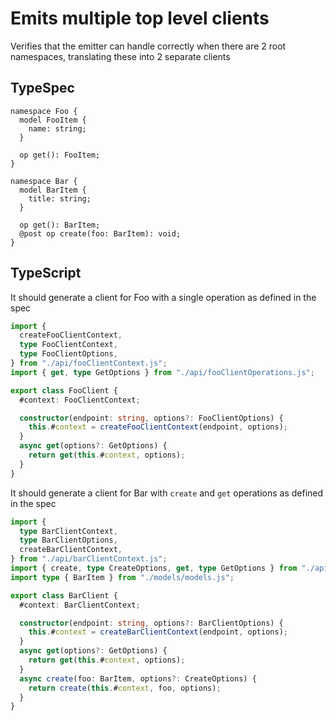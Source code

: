 # Emits multiple top level clients

Verifies that the emitter can handle correctly when there are 2 root namespaces, translating these into 2 separate clients

## TypeSpec

```tsp
namespace Foo {
  model FooItem {
    name: string;
  }

  op get(): FooItem;
}

namespace Bar {
  model BarItem {
    title: string;
  }

  op get(): BarItem;
  @post op create(foo: BarItem): void;
}
```

## TypeScript

It should generate a client for Foo with a single operation as defined in the spec

```ts src/fooClient.ts
import {
  createFooClientContext,
  type FooClientContext,
  type FooClientOptions,
} from "./api/fooClientContext.js";
import { get, type GetOptions } from "./api/fooClientOperations.js";

export class FooClient {
  #context: FooClientContext;

  constructor(endpoint: string, options?: FooClientOptions) {
    this.#context = createFooClientContext(endpoint, options);
  }
  async get(options?: GetOptions) {
    return get(this.#context, options);
  }
}
```

It should generate a client for Bar with `create` and `get` operations as defined in the spec

```ts src/barClient.ts
import {
  type BarClientContext,
  type BarClientOptions,
  createBarClientContext,
} from "./api/barClientContext.js";
import { create, type CreateOptions, get, type GetOptions } from "./api/barClientOperations.js";
import type { BarItem } from "./models/models.js";

export class BarClient {
  #context: BarClientContext;

  constructor(endpoint: string, options?: BarClientOptions) {
    this.#context = createBarClientContext(endpoint, options);
  }
  async get(options?: GetOptions) {
    return get(this.#context, options);
  }
  async create(foo: BarItem, options?: CreateOptions) {
    return create(this.#context, foo, options);
  }
}
```
